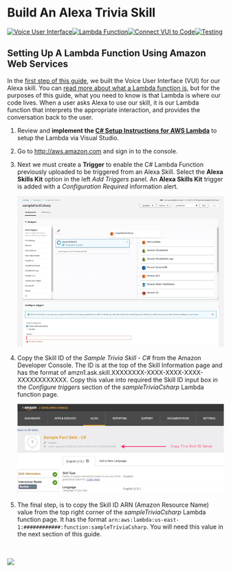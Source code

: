 # Build An Alexa Trivia Skill
[![Voice User Interface](https://m.media-amazon.com/images/G/01/mobile-apps/dex/alexa/alexa-skills-kit/tutorials/navigation/1-locked._TTH_.png)](1-voice-user-interface.md)[![Lambda Function](https://m.media-amazon.com/images/G/01/mobile-apps/dex/alexa/alexa-skills-kit/tutorials/navigation/2-on._TTH_.png)](2-lambda-function.md)[![Connect VUI to Code](https://m.media-amazon.com/images/G/01/mobile-apps/dex/alexa/alexa-skills-kit/tutorials/navigation/3-off._TTH_.png)](3-connect-vui-to-code.md)[![Testing](https://m.media-amazon.com/images/G/01/mobile-apps/dex/alexa/alexa-skills-kit/tutorials/navigation/4-off._TTH_.png)](4-testing.md)

## Setting Up A Lambda Function Using Amazon Web Services
In the [first step of this guide](1-voice-user-interface.md), we built the Voice User Interface (VUI) for our Alexa skill. You can [read more about what a Lambda function is](http://aws.amazon.com/lambda), but for the purposes of this guide, what you need to know is that Lambda is where our code lives.  When a user asks Alexa to use our skill, it is our Lambda function that interprets the appropriate interaction, and provides the conversation back to the user.

1. Review and **implement the [C# Setup Instructions for AWS Lambda](../step-by-step-csharp/csharp-setup-for-AWS-Lambda.md)** to setup the Lambda via Visual Studio.

2. Go to http://aws.amazon.com and sign in to the console.

3.  Next we must create a **Trigger** to enable the C# Lambda Function previously uploaded to be triggered from an Alexa Skill. Select the **Alexa Skills Kit** option in the left _Add Triggers_ panel. An **Alexa Skills Kit** trigger is added with a _Configuration Required_ information alert.  

    ![](2-lambda-fig0.png)

4. Copy the Skill ID of the _Sample Trivia Skill - C#_ from the Amazon Developer Console. The ID is at the top of the Skill Information page and has the format of amzn1.ask.skill.XXXXXXXX-XXXX-XXXX-XXXX-XXXXXXXXXXXX. Copy this value into required the Skill ID input box in the _Configure triggers_ section of the _sampleTriviaCsharp_ Lambda function page.

    ![](2-lambda-skill-id.png)

5. The final step, is to copy the Skill ID ARN (Amazon Resource Name) value from the top right corner of the _sampleTriviaCsharp_ Lambda function page. It has the format ```arn:aws:lambda:us-east-1:############:function:sampleTriviaCsharp```. You will need this value in the next section of this guide.

<br/><br/>
<a href="3-connect-vui-to-code.md"><img src="https://m.media-amazon.com/images/G/01/mobile-apps/dex/alexa/alexa-skills-kit/tutorials/general/buttons/button_next_connect_vui_to_code._TTH_.png"/></a>
